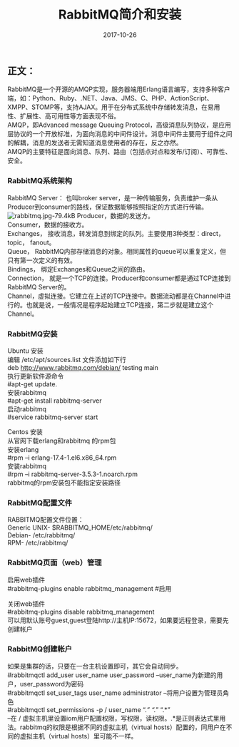 ﻿---
layout: post
title: "RabbitMQ简介和安装"
date: 2017-10-26 
description: "RabbitMQ系统架构，以及linux安装RabbitMQ"
tag: [消息机制, RabbitMQ]

---
## 正文：
RabbitMQ是一个开源的AMQP实现，服务器端用Erlang语言编写，支持多种客户端，如：Python、Ruby、.NET、Java、JMS、C、PHP、ActionScript、XMPP、STOMP等，支持AJAX。用于在分布式系统中存储转发消息，在易用性、扩展性、高可用性等方面表现不俗。  
AMQP，即Advanced message Queuing Protocol，高级消息队列协议，是应用层协议的一个开放标准，为面向消息的中间件设计。消息中间件主要用于组件之间的解耦，消息的发送者无需知道消息使用者的存在，反之亦然。  
AMQP的主要特征是面向消息、队列、路由（包括点对点和发布/订阅）、可靠性、安全。

### RabbitMQ系统架构
RabbitMQ Server： 也叫broker server，是一种传输服务，负责维护一条从Producer到consumer的路线，保证数据能够按照指定的方式进行传输。
![rabbitmq.jpg-79.4kB][1]
Producer，数据的发送方。  
Consumer，数据的接收方。  
Exchanges， 接收消息，转发消息到绑定的队列。主要使用3种类型：direct， topic， fanout。  
Queue， RabbitMQ内部存储消息的对象。相同属性的queue可以重复定义，但只有第一次定义的有效。  
Bindings， 绑定Exchanges和Queue之间的路由。  
Connection， 就是一个TCP的连接。Producer和consumer都是通过TCP连接到RabbitMQ Server的。  
Channel，虚拟连接。它建立在上述的TCP连接中。数据流动都是在Channel中进行的。也就是说，一般情况是程序起始建立TCP连接，第二步就是建立这个Channel。

### RabbitMQ安装

Ubuntu 安装  
编辑 /etc/apt/sources.list 文件添加如下行  
deb http://www.rabbitmq.com/debian/ testing main  
执行更新软件源命令  
#apt-get update.  
安装rabbitmq  
#apt-get install rabbitmq-server  
启动rabbitmq  
#service rabbitmq-server start

Centos 安装  
从官网下载erlang和rabbitmq 的rpm包  
安装erlang  
#rpm –i erlang-17.4-1.el6.x86_64.rpm  
安装rabbitmq  
#rpm –i rabbitmq-server-3.5.3-1.noarch.rpm  
rabbitmq的rpm安装包不能指定安装路径

### RabbitMQ配置文件  
RABBITMQ配置文件位置：  
Generic UNIX- $RABBITMQ_HOME/etc/rabbitmq/  
Debian- /etc/rabbitmq/  
RPM- /etc/rabbitmq/

### RabbitMQ页面（web）管理  
启用web插件  
#rabbitmq-plugins enable rabbitmq_management #启用

关闭web插件  
#rabbitmq-plugins disable rabbitmq_management  
可以用默认账号guest,guest登陆http://主机IP:15672，如果要远程登录，需要先创建帐户


### RabbitMQ创建帐户  
如果是集群的话，只要在一台主机设置即可，其它会自动同步。  
#rabbitmqctl add_user user_name user_password  –user_name为新建的用户，user_password为密码  
#rabbitmqctl  set_user_tags user_name administrator –将用户设置为管理员角色  
#rabbitmqctl set_permissions -p / user_name “.*” “.*” “.*”  
–在 / 虚拟主机里设置iom用户配置权限，写权限，读权限。.*是正则表达式里用法。rabbitmq的权限是根据不同的虚拟主机（virtual hosts）配置的，同用户在不同的虚拟主机（virtual hosts）里可能不一样。


  [1]: http://static.zybuluo.com/jiangtaibao/cp2oczj7p1rqa8luhc49m8ep/rabbitmq.jpg